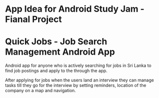# App Idea for Android Study Jam - Fianal Project

# Quick Jobs - Job Search Management Android App

Android app for anyone who is actively searching for jobs in Sri Lanka
to find job postings and apply to the through the app.

After applying for jobs when the users land an interview they can manage 
tasks till they go for the interview by setting reminders, location of the
company on a map and navigation.